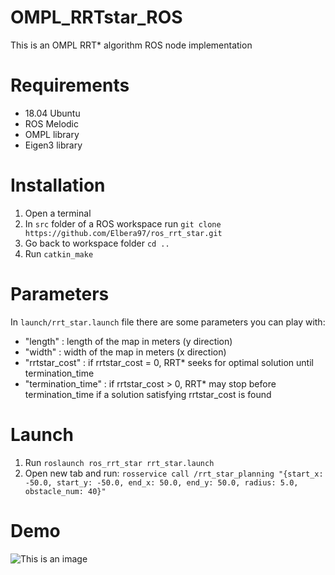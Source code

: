 # OMPL_RRTstar_ROS
This is an OMPL RRT* algorithm ROS node implementation

# Requirements
- 18.04 Ubuntu 
- ROS Melodic
- OMPL library
- Eigen3 library

# Installation
1. Open a terminal
2. In `src` folder of a ROS workspace run `git clone https://github.com/Elbera97/ros_rrt_star.git`
3. Go back to workspace folder `cd ..` 
4. Run `catkin_make`

# Parameters
In `launch/rrt_star.launch` file there are some parameters you can play with:
- "length" : length of the map in meters (y direction)
- "width" : width of the map in meters (x direction)
- "rrtstar_cost" : if rrtstar_cost = 0, RRT* seeks for optimal solution until termination_time
- "termination_time" : if rrtstar_cost > 0, RRT* may stop before termination_time if a solution satisfying rrtstar_cost is found

# Launch
1. Run `roslaunch ros_rrt_star rrt_star.launch`
2. Open new tab and run: 
`rosservice call /rrt_star_planning "{start_x: -50.0, start_y: -50.0, end_x: 50.0, end_y: 50.0, radius: 5.0, obstacle_num: 40}"`

# Demo 
![This is an image](https://github.com/Elbera97/ros_rrt_star/blob/main/demo.png)
	
